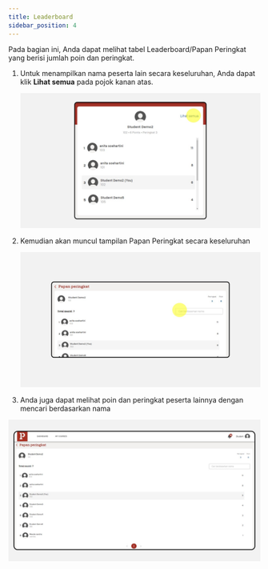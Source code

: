 ```yaml
---
title: Leaderboard
sidebar_position: 4
---
```

Pada bagian ini, Anda dapat melihat tabel Leaderboard/Papan Peringkat yang berisi jumlah poin dan peringkat. 

1. Untuk menampilkan nama peserta lain secara keseluruhan, Anda dapat klik **Lihat semua** pada pojok kanan atas. 

   ![](/img/leaderboard.jpg)
2. Kemudian akan muncul tampilan Papan Peringkat secara keseluruhan

   ![](/img/leaderboard-1.jpg)
3. Anda juga dapat melihat poin dan peringkat peserta lainnya dengan mencari berdasarkan nama

![](/img/leaderboard-2.jpg)
